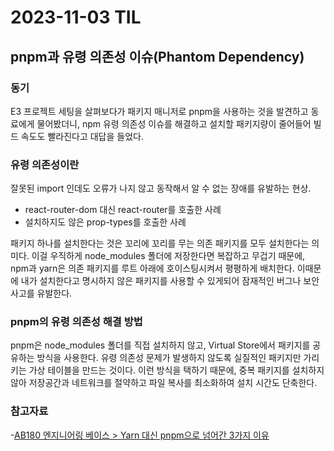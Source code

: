 # 2023-11-03 TIL

## pnpm과 유령 의존성 이슈(Phantom Dependency)

### 동기

E3 프로젝트 세팅을 살펴보다가 패키지 매니저로 pnpm을 사용하는 것을 발견하고 동료에게 물어봤더니,
npm 유령 의존성 이슈를 해결하고 설치할 패키지량이 줄어들어 빌드 속도도 빨라진다고 대답을 들었다.

### 유령 의존성이란

잘못된 import 인데도 오류가 나지 않고 동작해서 알 수 없는 장애를 유발하는 현상.

- react-router-dom 대신 react-router를 호출한 사례
- 설치하지도 않은 prop-types를 호출한 사례

패키지 하나를 설치한다는 것은 꼬리에 꼬리를 무는 의존 패키지를 모두 설치한다는 의미다.
이걸 우직하게 node_modules 폴더에 저장한다면 복잡하고 무겁기 때문에, npm과 yarn은 의존 패키지를 루트 아래에 호이스팅시켜서 평평하게 배치한다.
이때문에 내가 설치한다고 명시하지 않은 패키지를 사용할 수 있게되어 잠재적인 버그나 보안 사고를 유발한다.

### pnpm의 유령 의존성 해결 방법

pnpm은 node_modules 폴더를 직접 설치하지 않고, Virtual Store에서 패키지를 공유하는 방식을 사용한다.
유령 의존성 문제가 발생하지 않도록 실질적인 패키지만 가리키는 가상 테이블을 만드는 것이다.
이런 방식을 택하기 때문에, 중복 패키지를 설치하지 않아 저장공간과 네트워크를 절약하고 파일 복사를 최소화하여 설치 시간도 단축한다.

### 참고자료

-[AB180 엔지니어링 베이스 > Yarn 대신 pnpm으로 넘어간 3가지 이유](https://engineering.ab180.co/stories/yarn-to-pnpm)
